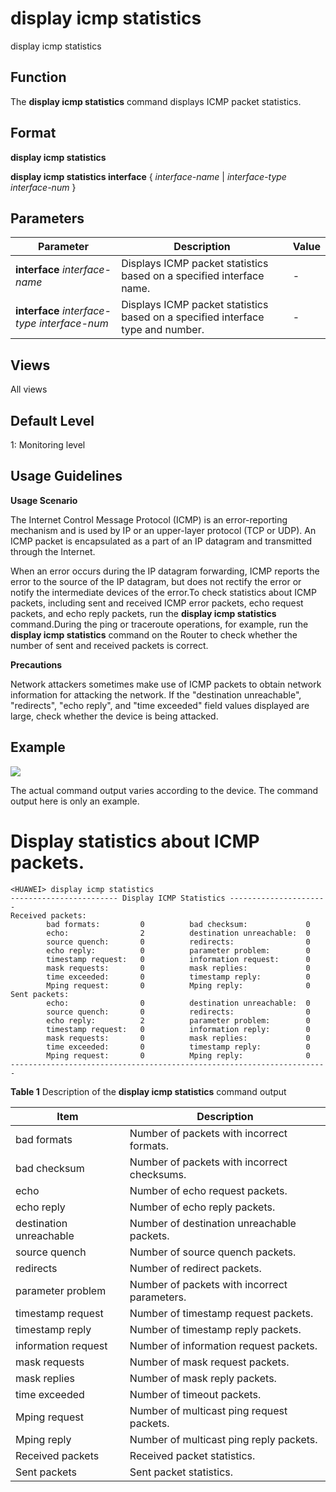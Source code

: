 display icmp statistics
=======================

display icmp statistics

Function
--------

The **display icmp statistics** command displays ICMP packet statistics.



Format
------

**display icmp statistics**

**display icmp statistics interface** { *interface-name* | *interface-type* *interface-num* }



Parameters
----------

| Parameter | Description | Value |
| --- | --- | --- |
| **interface** *interface-name* | Displays ICMP packet statistics based on a specified interface name. | - |
| **interface** *interface-type* *interface-num* | Displays ICMP packet statistics based on a specified interface type and number. | - |




Views
-----

All views



Default Level
-------------

1: Monitoring level



Usage Guidelines
----------------

**Usage Scenario**

The Internet Control Message Protocol (ICMP) is an error-reporting mechanism and is used by IP or an upper-layer protocol (TCP or UDP). An ICMP packet is encapsulated as a part of an IP datagram and transmitted through the Internet.

When an error occurs during the IP datagram forwarding, ICMP reports the error to the source of the IP datagram, but does not rectify the error or notify the intermediate devices of the error.To check statistics about ICMP packets, including sent and received ICMP error packets, echo request packets, and echo reply packets, run the
**display icmp statistics** command.During the ping or traceroute operations, for example, run the
**display icmp statistics** command on the Router to check whether the number of sent and received packets is correct.

**Precautions**

Network attackers sometimes make use of ICMP packets to obtain network information for attacking the network. If the "destination unreachable", "redirects", "echo reply", and "time exceeded" field values displayed are large, check whether the device is being attacked.



Example
-------

![](../public_sys-resources/note_3.0-en-us.png)
 

The actual command output varies according to the device. The command output here is only an example.



# Display statistics about ICMP packets.
```
<HUAWEI> display icmp statistics
------------------------ Display ICMP Statistics ----------------------
Received packets:
        bad formats:         0          bad checksum:             0
        echo:                2          destination unreachable:  0
        source quench:       0          redirects:                0
        echo reply:          0          parameter problem:        0
        timestamp request:   0          information request:      0
        mask requests:       0          mask replies:             0
        time exceeded:       0          timestamp reply:          0
        Mping request:       0          Mping reply:              0
Sent packets:
        echo:                0          destination unreachable:  0
        source quench:       0          redirects:                0
        echo reply:          2          parameter problem:        0
        timestamp request:   0          information reply:        0
        mask requests:       0          mask replies:             0
        time exceeded:       0          timestamp reply:          0
        Mping request:       0          Mping reply:              0
-----------------------------------------------------------------------

```


**Table 1** Description of the
**display icmp statistics** command output

| Item | Description |
| --- | --- |
| bad formats | Number of packets with incorrect formats. |
| bad checksum | Number of packets with incorrect checksums. |
| echo | Number of echo request packets. |
| echo reply | Number of echo reply packets. |
| destination unreachable | Number of destination unreachable packets. |
| source quench | Number of source quench packets. |
| redirects | Number of redirect packets. |
| parameter problem | Number of packets with incorrect parameters. |
| timestamp request | Number of timestamp request packets. |
| timestamp reply | Number of timestamp reply packets. |
| information request | Number of information request packets. |
| mask requests | Number of mask request packets. |
| mask replies | Number of mask reply packets. |
| time exceeded | Number of timeout packets. |
| Mping request | Number of multicast ping request packets. |
| Mping reply | Number of multicast ping reply packets. |
| Received packets | Received packet statistics. |
| Sent packets | Sent packet statistics. |